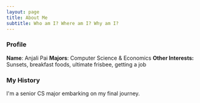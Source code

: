 ```yaml
---
layout: page
title: About Me
subtitle: Who am I? Where am I? Why am I?
---
```

### Profile
**Name**: Anjali Pai
**Majors**: Computer Science & Economics
**Other Interests:** Sunsets, breakfast foods, ultimate frisbee, getting a job

### My History

I'm a senior CS major embarking on my final journey.
